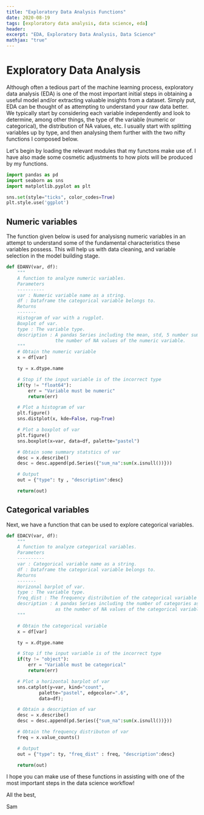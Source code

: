 ```yaml
---
title: "Exploratory Data Analysis Functions"
date: 2020-08-19
tags: [exploratory data analysis, data science, eda]
header:
excerpt: "EDA, Exploratory Data Analysis, Data Science"
mathjax: "true"
---
```


# Exploratory Data Analysis

Although often a tedious part of the machine learning process, exploratory data analysis (EDA) is one of the most important initial steps in obtaining a useful model and/or extracting valuable insights from a dataset. Simply put, EDA can be thought of as attempting to understand your raw data better. We typically start by considering each variable independently and look to determine, among other things, the type of the variable (numeric or categorical), the distribution of NA values, etc. I usually start with splitting variables up by type, and then analysing them further with the two nifty functions I composed below. 

Let's begin by loading the relevant modules that my functons make use of. I have also made some cosmetic adjustments to how plots will be produced by my functions.


```python
import pandas as pd	
import seaborn as sns	
import matplotlib.pyplot as plt	

sns.set(style="ticks", color_codes=True)	
plt.style.use('ggplot')	
```

## Numeric variables
The function given below is used for analysisng numeric variables in an attempt to understand some of the fundamental characteristics these variables possess. This will help us with data cleaning, and variable selection in the model building stage.


```python
def EDANV(var, df):	
    """	
    A function to analyze numeric variables.	
    Parameters	
    ----------	
    var : Numeric variable name as a string.	
    df : Dataframe the categorical variable belongs to.	
    Returns	
    -------	
    Histogram of var with a rugplot.	
    Boxplot of var.	
    type : The variable type.	
    description : A pandas Series including the mean, std, 5 number summary, and 	
                  the number of NA values of the numeric variable.	
    """	
    # Obtain the numeric variable	
    x = df[var]	

    ty = x.dtype.name	

    # Stop if the input variable is of the incorrect type	
    if(ty != "float64"):	
        err = "Variable must be numeric"	
        return(err)	

    # Plot a histogram of var	
    plt.figure()	
    sns.distplot(x, kde=False, rug=True)	

    # Plot a boxplot of var	
    plt.figure()	
    sns.boxplot(x=var, data=df, palette="pastel")	

    # Obtain some summary statstics of var	
    desc = x.describe()	
    desc = desc.append(pd.Series({"sum_na":sum(x.isnull())}))	

    # Output	
    out = {"type": ty , "description":desc}	

    return(out)
```

## Categorical variables
Next, we have a function that can be used to explore categorical variables.


```python
def EDACV(var, df):	
    """	
    A function to analyze categorical variables.	
    Parameters	
    ----------	
    var : Categorical variable name as a string.	
    df : Dataframe the categorical variable belongs to.	
    Returns	
    -------	
    Horizonal barplot of var.	
    type : The variable type.	
    freq_dist : The frequency distribution of the categorical variable	
    description : A pandas Series including the number of categories as well	
                  as the number of NA values of the categorical variable.	
    """	

    # Obtain the categorical variable	
    x = df[var]	

    ty = x.dtype.name	

    # Stop if the input variable is of the incorrect type	
    if(ty != "object"):	
        err = "Variable must be categorical"	
        return(err)	

    # Plot a horizontal barplot of var	
    sns.catplot(y=var, kind="count",	
            palette="pastel", edgecolor=".6",	
            data=df);	

    # Obtain a description of var	
    desc = x.describe()	
    desc = desc.append(pd.Series({"sum_na":sum(x.isnull())}))	

    # Obtain the frequency distributon of var	
    freq = x.value_counts()	

    # Output	
    out = {"type": ty, "freq_dist" : freq, "description":desc}	

    return(out)	
```

I hope you can make use of these functions in assisting with one of the most important steps in the data science workflow! 

All the best,

Sam
